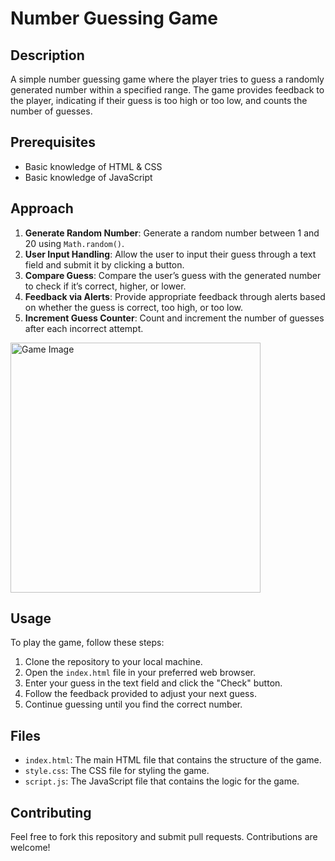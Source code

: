 # Number Guessing Game

## Description
A simple number guessing game where the player tries to guess a randomly generated number within a specified range. The game provides feedback to the player, indicating if their guess is too high or too low, and counts the number of guesses.

## Prerequisites
- Basic knowledge of HTML & CSS
- Basic knowledge of JavaScript

## Approach
1. **Generate Random Number**: Generate a random number between 1 and 20 using `Math.random()`.
2. **User Input Handling**: Allow the user to input their guess through a text field and submit it by clicking a button.
3. **Compare Guess**: Compare the user’s guess with the generated number to check if it’s correct, higher, or lower.
4. **Feedback via Alerts**: Provide appropriate feedback through alerts based on whether the guess is correct, too high, or too low.
5. **Increment Guess Counter**: Count and increment the number of guesses after each incorrect attempt.

<img src="https://github.com/shwetadd33/javascript-projects/blob/main/javascript-project-guess-my-number/Guess_My_Number/HTML_Page_Screenshot/image.jpg?raw=true" alt="Game Image" width="400" height="400">

## Usage
To play the game, follow these steps:
1. Clone the repository to your local machine.
2. Open the `index.html` file in your preferred web browser.
3. Enter your guess in the text field and click the "Check" button.
4. Follow the feedback provided to adjust your next guess.
5. Continue guessing until you find the correct number.

## Files
- `index.html`: The main HTML file that contains the structure of the game.
- `style.css`: The CSS file for styling the game.
- `script.js`: The JavaScript file that contains the logic for the game.

## Contributing
Feel free to fork this repository and submit pull requests. Contributions are welcome!


